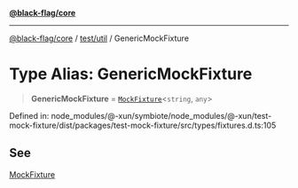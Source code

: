 [**@black-flag/core**](../../../README.md)

***

[@black-flag/core](../../../README.md) / [test/util](../README.md) / GenericMockFixture

# Type Alias: GenericMockFixture

> **GenericMockFixture** = [`MockFixture`](MockFixture.md)\<`string`, `any`\>

Defined in: node\_modules/@-xun/symbiote/node\_modules/@-xun/test-mock-fixture/dist/packages/test-mock-fixture/src/types/fixtures.d.ts:105

## See

[MockFixture](MockFixture.md)
